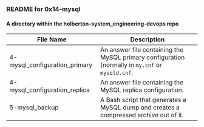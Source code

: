 ### README for 0x14-mysql ###
#### A directory within the holberton-system_engineering-devops repo ####

| File Name | Description |
| --------- | ----------- |
| 4-mysql_configuration_primary | An answer file containing the MySQL primary configuration (normally in `my.cnf` or `mysqld.cnf`. |
| 4-mysql_configuration_replica | An answer file containing the MySQL replica configuration. |
| 5-mysql_backup | A Bash script that generates a MySQL dump and creates a compressed archive out of it. |
